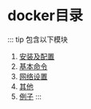 # docker目录

::: tip 包含以下模块
1. [安装及配置](/tools/docker/install-setting.md)
2. [基本命令](/tools/docker/command.md)
3. [网络设置](/tools/docker/network.md)
4. [其他](/tools/docker/other.md)
5. [例子](/tools/docker/example.md)
:::
